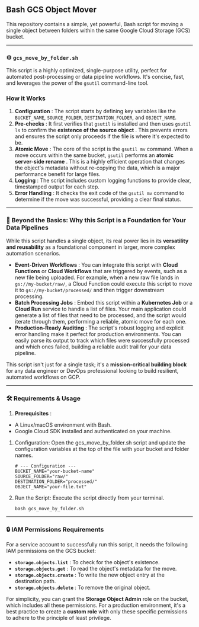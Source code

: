 ## Bash GCS Object Mover

This repository contains a simple, yet powerful, Bash script for moving a single object between folders within the same Google Cloud Storage (GCS) bucket.

---

### ⚙️ `gcs_move_by_folder.sh`

This script is a highly optimized, single-purpose utility, perfect for automated post-processing or data pipeline workflows. It's concise, fast, and leverages the power of the `gsutil` command-line tool.

### How it Works

1. **Configuration** : The script starts by defining key variables like the `BUCKET_NAME`, `SOURCE_FOLDER`, `DESTINATION_FOLDER`, and `OBJECT_NAME`.
2. **Pre-checks** : It first verifies that `gsutil` is installed and then uses `gsutil ls` to confirm the **existence of the source object** . This prevents errors and ensures the script only proceeds if the file is where it's expected to be.
3. **Atomic Move** : The core of the script is the `gsutil mv` command. When a move occurs within the same bucket, `gsutil` performs an **atomic server-side rename** . This is a highly efficient operation that changes the object's metadata without re-copying the data, which is a major performance benefit for large files.
4. **Logging** : The script includes custom logging functions to provide clear, timestamped output for each step.
5. **Error Handling** : It checks the exit code of the `gsutil mv` command to determine if the move was successful, providing a clear final status.

---

### 🚀 **Beyond the Basics: Why this Script is a Foundation for Your Data Pipelines**

While this script handles a single object, its real power lies in its **versatility and reusability** as a foundational component in larger, more complex automation scenarios.

- **Event-Driven Workflows** : You can integrate this script with **Cloud Functions** or **Cloud Workflows** that are triggered by events, such as a new file being uploaded. For example, when a new raw file lands in `gs://my-bucket/raw/`, a Cloud Function could execute this script to move it to `gs://my-bucket/processed/` and then trigger downstream processing.
- **Batch Processing Jobs** : Embed this script within a **Kubernetes Job** or a **Cloud Run** service to handle a list of files. Your main application could generate a list of files that need to be processed, and the script would iterate through them, performing a reliable, atomic move for each one.
- **Production-Ready Auditing** : The script's robust logging and explicit error handling make it perfect for production environments. You can easily parse its output to track which files were successfully processed and which ones failed, building a reliable audit trail for your data pipeline.

This script isn't just for a single task; it's a **mission-critical building block** for any data engineer or DevOps professional looking to build resilient, automated workflows on GCP.

---

### 🛠️ Requirements & Usage

1. **Prerequisites** :

- A Linux/macOS environment with Bash.
- Google Cloud SDK installed and authenticated on your machine.

1. Configuration:
   Open the gcs_move_by_folder.sh script and update the configuration variables at the top of the file with your bucket and folder names.

   ```
   # --- Configuration ---
   BUCKET_NAME="your-bucket-name"
   SOURCE_FOLDER="raw/"
   DESTINATION_FOLDER="processed/"
   OBJECT_NAME="your-file.txt"
   ```

2. Run the Script:
   Execute the script directly from your terminal.

   ```
   bash gcs_move_by_folder.sh
   ```

---

### 🔒 IAM Permissions Requirements

For a service account to successfully run this script, it needs the following IAM permissions on the GCS bucket:

- **`storage.objects.list`** : To check for the object's existence.
- **`storage.objects.get`** : To read the object's metadata for the move.
- **`storage.objects.create`** : To write the new object entry at the destination path.
- **`storage.objects.delete`** : To remove the original object.

For simplicity, you can grant the **Storage Object Admin** role on the bucket, which includes all these permissions. For a production environment, it's a best practice to create a **custom role** with only these specific permissions to adhere to the principle of least privilege.
